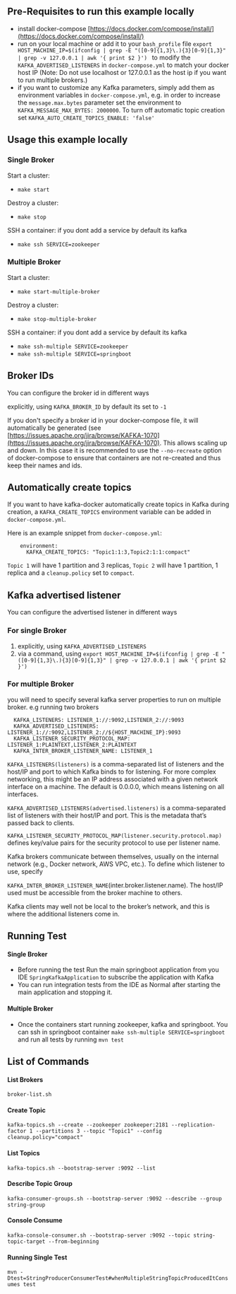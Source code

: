 ## Pre-Requisites to run this example locally

- install docker-compose [https://docs.docker.com/compose/install/](https://docs.docker.com/compose/install/)
- run on your local machine or add it to your `bash_profile` file ```export HOST_MACHINE_IP=$(ifconfig | grep -E "([0-9]{1,3}\.){3}[0-9]{1,3}" | grep -v 127.0.0.1 | awk '{ print $2 }')
``` to modify the ```KAFKA_ADVERTISED_LISTENERS``` in ```docker-compose.yml``` to match your docker host IP (Note: Do not use localhost or 127.0.0.1 as the host ip if you want to run multiple brokers.)
- if you want to customize any Kafka parameters, simply add them as environment variables in ```docker-compose.yml```, e.g. in order to increase the ```message.max.bytes``` parameter set the environment to ```KAFKA_MESSAGE_MAX_BYTES: 2000000```. To turn off automatic topic creation set ```KAFKA_AUTO_CREATE_TOPICS_ENABLE: 'false'```

## Usage this example locally

### Single Broker

Start a cluster:

- ```make start```

Destroy a cluster:

- ```make stop```

SSH a container:
if you dont add a service by default its kafka
- ```make ssh SERVICE=zookeeper```

### Multiple Broker

Start a cluster:

- ```make start-multiple-broker```

Destroy a cluster:

- ```make stop-multiple-broker```

SSH a container:
if you dont add a service by default its kafka
- ```make ssh-multiple SERVICE=zookeeper```
- ```make ssh-multiple SERVICE=springboot```



## Broker IDs

You can configure the broker id in different ways

explicitly, using ```KAFKA_BROKER_ID``` by default its set to ``-1``

If you don't specify a broker id in your docker-compose file, it will automatically be generated (see [https://issues.apache.org/jira/browse/KAFKA-1070](https://issues.apache.org/jira/browse/KAFKA-1070). This allows scaling up and down. In this case it is recommended to use the ```--no-recreate``` option of docker-compose to ensure that containers are not re-created and thus keep their names and ids.


## Automatically create topics

If you want to have kafka-docker automatically create topics in Kafka during
creation, a ```KAFKA_CREATE_TOPICS``` environment variable can be
added in ```docker-compose.yml```.

Here is an example snippet from ```docker-compose.yml```:

        environment:
          KAFKA_CREATE_TOPICS: "Topic1:1:3,Topic2:1:1:compact"

```Topic 1``` will have 1 partition and 3 replicas, ```Topic 2``` will have 1 partition, 1 replica and a `cleanup.policy` set to `compact`.

## Kafka advertised listener

You can configure the advertised listener in different ways

### For single Broker
1. explicitly, using ```KAFKA_ADVERTISED_LISTENERS```
2. via a command, using ``export HOST_MACHINE_IP=$(ifconfig | grep -E "([0-9]{1,3}\.){3}[0-9]{1,3}" | grep -v 127.0.0.1 | awk '{ print $2 }')``

### For multiple Broker
you will need to specify several kafka server properties to run on multiple broker. e.g running two brokers
    
      KAFKA_LISTENERS: LISTENER_1://:9092,LISTENER_2://:9093
      KAFKA_ADVERTISED_LISTENERS: LISTENER_1://:9092,LISTENER_2://${HOST_MACHINE_IP}:9093
      KAFKA_LISTENER_SECURITY_PROTOCOL_MAP: LISTENER_1:PLAINTEXT,LISTENER_2:PLAINTEXT
      KAFKA_INTER_BROKER_LISTENER_NAME: LISTENER_1

`KAFKA_LISTENERS(listeners)` is a comma-separated list of listeners and the host/IP and port to which Kafka binds to for listening. For more complex networking, this might be an IP address associated with a given network interface on a machine. The default is 0.0.0.0, which means listening on all interfaces.


`KAFKA_ADVERTISED_LISTENERS(advertised.listeners)` is a comma-separated list of listeners with their host/IP and port. This is the metadata that’s passed back to clients.

`KAFKA_LISTENER_SECURITY_PROTOCOL_MAP(listener.security.protocol.map)` defines key/value pairs for the security protocol to use per listener name.

Kafka brokers communicate between themselves, usually on the internal network (e.g., Docker network, AWS VPC, etc.). To define which listener to use, specify 

`KAFKA_INTER_BROKER_LISTENER_NAME`(inter.broker.listener.name). The host/IP used must be accessible from the broker machine to others.

Kafka clients may well not be local to the broker’s network, and this is where the additional listeners come in.

## Running Test

#### Single Broker
- Before running the test Run the main springboot application from you IDE `SpringKafkaApplication` to subscribe the application with Kafka 
- You can run integration tests from the IDE as Normal after starting the main application and stopping it.

#### Multiple Broker
- Once the containers start running zookeeper, kafka and springboot. You can ssh in springboot container `make ssh-multiple SERVICE=springboot` and run all tests by running `mvn test`

## List of Commands

#### List Brokers
``broker-list.sh``

#### Create Topic
``kafka-topics.sh --create --zookeeper zookeeper:2181 --replication-factor 1 --partitions 3 --topic "Topic1" --config cleanup.policy="compact"``

#### List Topics
``kafka-topics.sh --bootstrap-server :9092 --list``

#### Describe Topic Group
``kafka-consumer-groups.sh --bootstrap-server :9092 --describe --group string-group``

#### Console Consume
``kafka-console-consumer.sh --bootstrap-server :9092 --topic string-topic-target --from-beginning``

#### Running Single Test
``mvn -Dtest=StringProducerConsumerTest#whenMultipleStringTopicProducedItConsumes test``